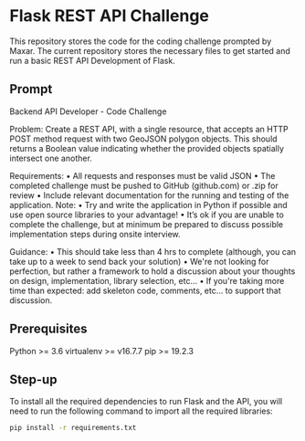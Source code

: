 # Flask REST API Challenge

This repository stores the code for the coding challenge prompted by Maxar. The current repository stores the necessary files to get started and run a basic REST API Development of Flask. 

## Prompt

Backend API Developer - Code Challenge

Problem:
Create a REST API, with a single resource, that accepts an HTTP POST method request with two GeoJSON polygon objects.
This should returns a Boolean value indicating whether the provided objects spatially intersect one another.

Requirements:
• All requests and responses must be valid JSON
• The completed challenge must be pushed to GitHub (github.com) or .zip for review
• Include relevant documentation for the running and testing of the application.
Note:
• Try and write the application in Python if possible and use open source libraries to your advantage!
• It’s ok if you are unable to complete the challenge, but at minimum be prepared to discuss possible implementation steps during onsite interview.

Guidance:
• This should take less than 4 hrs to complete (although, you can take up to a week to send back your solution)
• We're not looking for perfection, but rather a framework to hold a discussion about your thoughts on design, implementation, library selection, etc...
• If you're taking more time than expected: add skeleton code, comments, etc... to support that discussion.

## Prerequisites
Python >= 3.6
virtualenv >= v16.7.7
pip >= 19.2.3

## Step-up

To install all the required dependencies to run Flask and the API, you will need to run the following command to import all the required libraries:

 ```sh
pip install -r requirements.txt
 ```
